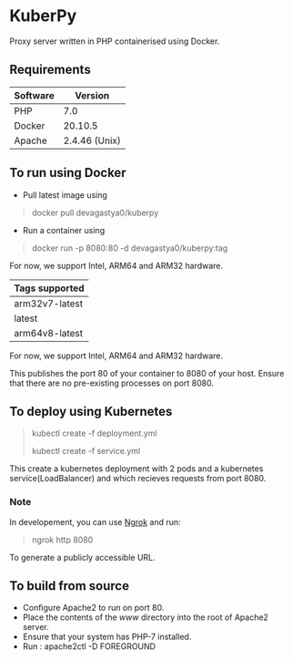 # KuberPy
Proxy server written in PHP containerised using Docker.

## Requirements
| Software     | Version     |
| ----------- | ----------- |
| PHP      | 7.0       |
| Docker   | 20.10.5        |
| Apache   | 2.4.46 (Unix)  |

## To run using Docker
- Pull latest image using
> docker pull devagastya0/kuberpy
- Run a container using
> docker run -p 8080:80 -d devagastya0/kuberpy:tag

For now, we support Intel, ARM64 and ARM32 hardware. 

| Tags supported     | 
| ----------- |
| arm32v7-latest      | 
| latest   | 
| arm64v8-latest   |


For now, we support Intel, ARM64 and ARM32 hardware. 

This publishes the port 80 of your container to 8080 of your host. Ensure that there are no pre-existing processes on port 8080.
## To deploy using Kubernetes
> kubectl create -f deployment.yml
> 
> kubectl create -f service.yml
>
This create a kubernetes deployment with 2 pods and a kubernetes service(LoadBalancer) and which recieves requests from port 8080. 

### Note
In developement, you can use [Ngrok](https://ngrok.com/download) and run:
>ngrok http 8080
>
To generate a publicly accessible URL. 


## To build from source
- Configure Apache2 to run on port 80.
- Place the contents of the _www_ directory into the root of Apache2 server. 
- Ensure that your system has PHP-7 installed.
- Run : apache2ctl -D FOREGROUND
